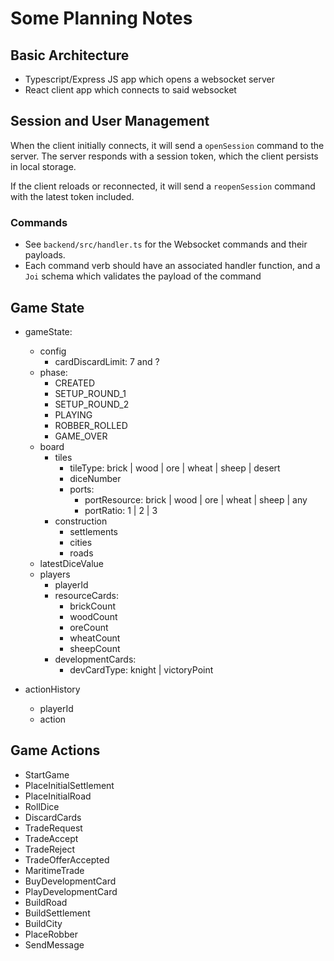 # Some Planning Notes

## Basic Architecture

- Typescript/Express JS app which opens a websocket server
- React client app which connects to said websocket

## Session and User Management

When the client initially connects, it will send a `openSession` command to the server. The server responds with a session token, which the client persists in local storage.

If the client reloads or reconnected, it will send a `reopenSession` command with the latest token included.

### Commands

- See `backend/src/handler.ts` for the Websocket commands and their payloads.
- Each command verb should have an associated handler function, and a `Joi` schema which validates the payload of the command

## Game State

- gameState:

  - config
    - cardDiscardLimit: 7 and ?
  - phase:
    - CREATED
    - SETUP_ROUND_1
    - SETUP_ROUND_2
    - PLAYING
    - ROBBER_ROLLED
    - GAME_OVER
  - board
    - tiles
      - tileType: brick | wood | ore | wheat | sheep | desert
      - diceNumber
      - ports:
        - portResource: brick | wood | ore | wheat | sheep | any
        - portRatio: 1 | 2 | 3
    - construction
      - settlements
      - cities
      - roads
  - latestDiceValue
  - players
    - playerId
    - resourceCards:
      - brickCount
      - woodCount
      - oreCount
      - wheatCount
      - sheepCount
    - developmentCards:
      - devCardType: knight | victoryPoint

- actionHistory
  - playerId
  - action

## Game Actions

- StartGame
- PlaceInitialSettlement
- PlaceInitialRoad
- RollDice
- DiscardCards
- TradeRequest
- TradeAccept
- TradeReject
- TradeOfferAccepted
- MaritimeTrade
- BuyDevelopmentCard
- PlayDevelopmentCard
- BuildRoad
- BuildSettlement
- BuildCity
- PlaceRobber
- SendMessage
